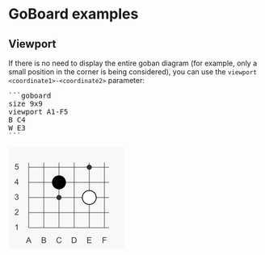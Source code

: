 # GoBoard examples

## Viewport

If there is no need to display the entire goban diagram (for example, only a small position in the corner is being considered), you can use the `viewport <coordinate1>-<coordinate2>` parameter:

<pre>
```goboard
size 9x9
viewport A1-F5
B C4
W E3
```
</pre>

![Viewport example](images/viewport-a1-f5.png)
